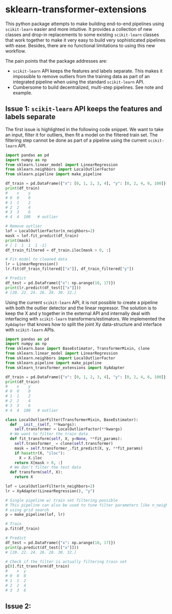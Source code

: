 # sklearn-transformer-extensions

This python package attempts to make building end-to-end pipelines using
`scikit-learn` easier and more intuitive. It provides a collection of new
classes and drop-in replacements to some existing `scikit-learn` classes that
work together to make it very easy to build very sophisticated pipelines with
ease. Besides, there are no functional limitations to using this new workflow.

The pain points that the package addresses are:
- `scikit-learn` API keeps the features and labels separate. This makes it
  impossible to remove outliers from the training data as part of an integrated
  pipeline when using the standard `scikit-learn` API.
- Cumbersome to build decentralized, multi-step pipelines. See note and example.

## Issue 1: `scikit-learn` API keeps the features and labels separate

The first issue is highlighted in the following code snippet. We want to take
an input, filter it for outliers, then fit a model on the filtered train set.
The filtering step cannot be done as part of a pipeline using the current
`scikit-learn` API.

```python
import pandas as pd
import numpy as np
from sklearn.linear_model import LinearRegression
from sklearn.neighbors import LocalOutlierFactor
from sklearn.pipeline import make_pipeline

df_train = pd.DataFrame({"x": [0, 1, 2, 3, 4], "y": [0, 2, 4, 6, 100]})
print(df_train)
#    x    y
# 0  0    0
# 1  1    2
# 2  2    4
# 3  3    6
# 4  4  100   # outlier

# Remove outlier
lof = LocalOutlierFactor(n_neighbors=2)
mask = lof.fit_predict(df_train)
print(mask)
# [ 1  1  1  1 -1]
df_train_filtered = df_train.iloc[mask > 0, :]

# Fit model to cleaned data
lr = LinearRegression()
lr.fit(df_train_filtered[["x"]], df_train_filtered["y"])

# Predict
df_test = pd.DataFrame({"x": np.arange(10, 17)})
print(lr.predict(df_test[["x"]]))
# [20. 22. 24. 26. 28. 30. 32.]
```

Using the current `scikit-learn` API, it is not possible to create a pipeline
with both the outlier detector and the linear regressor. The solution is to
keep the X and y together in the external API and internally deal with
interfacing with `scikit-learn` transformers/estimators. We implemented the
`XyAdapter` that knows how to split the joint Xy data-structure and interface
with `scikit-learn` APIs.

```python
import pandas as pd
import numpy as np
from sklearn.base import BaseEstimator, TransformerMixin, clone
from sklearn.linear_model import LinearRegression
from sklearn.neighbors import LocalOutlierFactor
from sklearn.pipeline import make_pipeline
from sklearn_transformer_extensions import XyAdapter

df_train = pd.DataFrame({"x": [0, 1, 2, 3, 4], "y": [0, 2, 4, 6, 100]})
print(df_train)
#    x    y
# 0  0    0
# 1  1    2
# 2  2    4
# 3  3    6
# 4  4  100   # outlier

class LocalOutlierFilter(TransformerMixin, BaseEstimator):
  def __init__(self, **kwargs):
    self.transformer = LocalOutlierFactor(**kwargs)
  # We want to filter the train data
  def fit_transform(self, X, y=None, **fit_params):
    self.transformer_ = clone(self.transformer)
    mask = self.transformer_.fit_predict(X, y, **fit_params)
    if hasattr(X, "iloc"):
      X = X.iloc
    return X[mask > 0, :]
  # We don't filter the test data
  def transform(self, X):
    return X

lof = LocalOutlierFilter(n_neighbors=2)
lr = XyAdapter(LinearRegression(), "y")

# Single pipeline w/ train set filtering possible
# This pipeline can also be used to tune filter parameters like n_neighbors
# using grid search
p = make_pipeline(lof, lr)

# Train
p.fit(df_train)

# Predict
df_test = pd.DataFrame({"x": np.arange(10, 17)})
print(p.predict(df_test[["x"]]))
# [20. 22. 24. 26. 28. 30. 32.]

# Check if the filter is actually filtering train set
p[0].fit_transform(df_train)
#    x  y
# 0  0  0
# 1  1  2
# 2  2  4
# 3  3  6
```

## Issue 2: 

